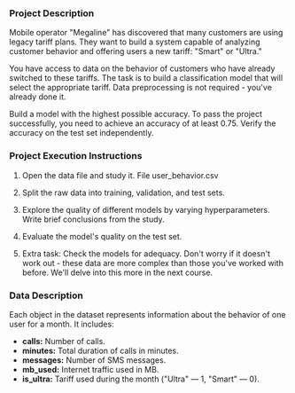 ### Project Description

Mobile operator "Megaline" has discovered that many customers are using legacy tariff plans. They want to build a system capable of analyzing customer behavior and offering users a new tariff: "Smart" or "Ultra."

You have access to data on the behavior of customers who have already switched to these tariffs. The task is to build a classification model that will select the appropriate tariff. Data preprocessing is not required - you've already done it.

Build a model with the highest possible accuracy. To pass the project successfully, you need to achieve an accuracy of at least 0.75. Verify the accuracy on the test set independently.

### Project Execution Instructions

1. Open the data file and study it. File user_behavior.csv

2. Split the raw data into training, validation, and test sets.

3. Explore the quality of different models by varying hyperparameters. Write brief conclusions from the study.

4. Evaluate the model's quality on the test set.

5. Extra task: Check the models for adequacy. Don't worry if it doesn't work out - these data are more complex than those you've worked with before. We'll delve into this more in the next course.

### Data Description

Each object in the dataset represents information about the behavior of one user for a month. It includes:

- **calls:** Number of calls.
- **minutes:** Total duration of calls in minutes.
- **messages:** Number of SMS messages.
- **mb_used:** Internet traffic used in MB.
- **is_ultra:** Tariff used during the month ("Ultra" — 1, "Smart" — 0).
